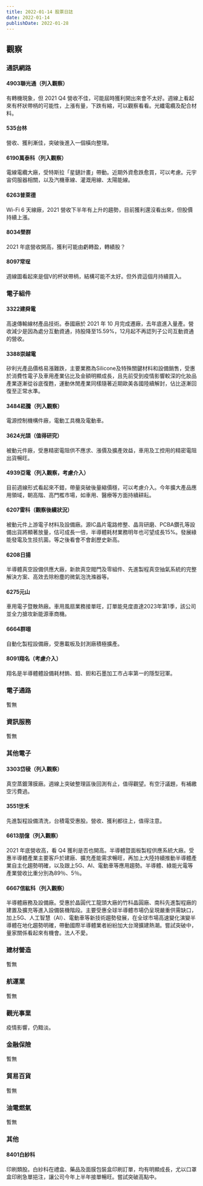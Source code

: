 ```yaml
---
title: 2022-01-14 股票日誌
date: 2022-01-14
publishDate: 2022-01-28
---
```


## 觀察
### 通訊網路
#### 4903聯光通（列入觀察）
有轉機現象，但 2021 Q4 營收不佳，可能屆時獲利開出來會不太好。週線上看起來有杯狀帶柄的可能性，上漲有量，下跌有縮，可以觀察看看。光纖電纜及配合材料。
#### 535台林
營收、獲利漸佳，突破後進入一個橫向整理。
#### 6190萬泰科（列入觀察）
電線電纜大廠，受特斯拉「星鏈計畫」帶動。近期外資愈跌愈買，可以考慮。元宇宙伺服器相關，以及汽機車線、灌溉用線、太陽能線。
#### 6263普萊德
Wi-Fi 6 天線廠，2021 營收下半年有上升的趨勢，目前獲利還沒看出來，但股價持續上漲。
#### 8034榮群
2021 年底營收開高，獲利可能由虧轉盈，轉績股？
#### 8097常珵
週線圖看起來是個V的杯狀帶柄，結構可能不太好。但外資這個月持續買入。

### 電子組件
#### 3322建舜電
高速傳輸線材產品技術。泰國廠於 2021 年 10 月完成遷廠，去年底進入量產。營收減少是因為處分互動資通，持股降至15.59%，12月起不再認列子公司互動資通的營收。
#### 3388崇越電
矽利光產品價格易漲難跌，主要業務為Silicone及特殊關鍵材料和設備銷售，受惠於消費性電子及車用產業佔比及金額明顯成長，且先前受到疫情影響較深的化妝品產業逐漸從谷底復甦，運動休閒產業同樣隨著近期歐美各國陸續解封，佔比逐漸回復至正常水準。
#### 3484崧騰（列入觀察）
電源控制機構件廠，電動工具機及電動車。
#### 3624光頡（值得研究）
被動元件廠，受惠精密電阻供不應求、漲價及擴產效益，車用及工控用的精密電阻出貨暢旺。
#### 4939亞電（列入觀察，考慮介入）
目前週線形式看起來不錯，帶量突破後量縮價穩，可以考慮介入。今年擴大產品應用領域，朝高階、高門檻市場，如車用、醫療等方面持續耕耘。
#### 6207雷科（觀察後續狀況）
被動元件上游電子材料及設備廠。源IC晶片電路修整、晶背研磨、PCBA鑽孔等設備出貨將顯著放量，估可成長一倍，半導體耗材業務明年也可望成長15%。發展綠能發電及生技抗菌。等之後看會不會創歷史新高。
#### 6208日揚
半導體真空設備供應大廠，新款真空閥門及零組件、先進製程真空抽氣系統的完整解決方案、高效去除粉塵的微氣泡洗滌器等。
#### 6275元山
車用電子暨散熱廠。車用風扇業務接單旺，訂單能見度直達2023年第1季，該公司並全力搶攻新能源車商機。
#### 6664群翊
自動化製程設備廠，受惠載板及封測廠積極擴產。
#### 8091翔名（考慮介入）
翔名是半導體體設備耗材鎢、鉬、鉭和石墨加工市占率第一的隱型冠軍。

### 電子通路
暫無

### 資訊服務
暫無

### 其他電子
#### 3303岱稜（列入觀察）
真空蒸鍍薄膜廠。週線上突破整理區後回測有止，值得觀望。有空汙議題，有補繳空污費過。
#### 3551世禾
先進製程設備清洗，台積電受惠股。營收、獲利都往上，值得注意。
#### 6613朋億（列入觀察）
2021 年底營收高，看 Q4 獲利是否也開高。半導體暨面板製程供應系統大廠。受惠半導體產業主要客戶於建廠、擴充產能需求暢旺，再加上大陸持續推動半導體產業自主化趨勢明確，以及跟上5G、AI、電動車等應用趨勢。半導體、綠能光電等產業營收比重分別為89％、5％。
#### 6667信紘科（列入觀察）
半導體廠務及設備廠。受惠於晶圓代工龍頭大廠的竹科晶圓廠、南科先進製程廠的建置及擴充等進入設備裝機階段。主要受惠全球半導體市場仍呈現嚴重供需缺口，加上5G、人工智慧（AI）、電動車等新技術趨勢發展，在全球市場高速變化演變半導體在地化趨勢明確，帶動國際半導體業者紛紛加大台灣擴建熱潮。嘗試突破中，量家關係看起來有機會。法人不愛。

### 建材營造
暫無

### 航運業
暫無

### 觀光事業
疫情影響，仍黯淡。

### 金融保險
暫無

### 貿易百貨
暫無

### 油電燃氣
暫無

### 其他
#### 8401白紗科
印刷類股。白紗科在禮盒、藥品及面膜包裝盒印刷訂單，均有明顯成長，尤以口罩盒印刷急單挹注，讓公司今年上半年接單暢旺。嘗試突破高點中。
